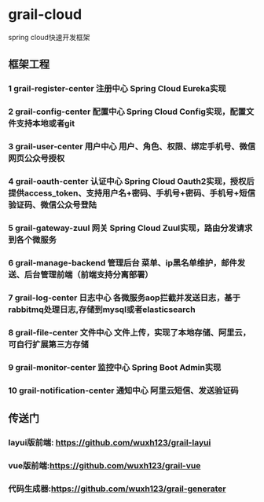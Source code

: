 # grail-cloud
spring cloud快速开发框架

## 框架工程
### 1 	grail-register-center 	注册中心 	Spring Cloud Eureka实现

### 2 	grail-config-center 	配置中心 	Spring Cloud Config实现，配置文件支持本地或者git

### 3 	grail-user-center 	    用户中心 	用户、角色、权限、绑定手机号、微信网页公众号授权

### 4 	grail-oauth-center 	    认证中心 	Spring Cloud Oauth2实现，授权后提供access_token、支持用户名+密码、手机号+密码、手机号+短信验证码、微信公众号登陆

### 5 	grail-gateway-zuul 	    网关 	    Spring Cloud Zuul实现，路由分发请求到各个微服务

### 6 	grail-manage-backend 	管理后台 	菜单、ip黑名单维护，邮件发送、后台管理前端（前端支持分离部署）

### 7 	grail-log-center 	    日志中心 	各微服务aop拦截并发送日志，基于rabbitmq处理日志,存储到mysql或者elasticsearch

### 8 	grail-file-center 	    文件中心 	文件上传，实现了本地存储、阿里云，可自行扩展第三方存储

### 9 	grail-monitor-center 	监控中心 	Spring Boot Admin实现

### 10 	grail-notification-center 	通知中心 	阿里云短信、发送验证码     

## 传送门
### layui版前端: https://github.com/wuxh123/grail-layui
### vue版前端:https://github.com/wuxh123/grail-vue
### 代码生成器:https://github.com/wuxh123/grail-generater
